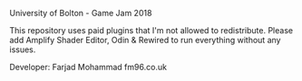 University of Bolton - Game Jam 2018

This repository uses paid plugins that I'm not allowed to redistribute.
Please add Amplify Shader Editor, Odin & Rewired to run everything without any issues.

Developer: Farjad Mohammad
fm96.co.uk